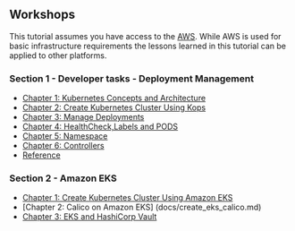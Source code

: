 
## Workshops

This tutorial assumes you have access to the [AWS](https://aws.amazon.com/). While AWS is used for basic infrastructure requirements the lessons learned in this tutorial can be applied to other platforms.


### Section 1 - Developer tasks - Deployment Management

* [Chapter 1: Kubernetes Concepts and Architecture](docs/Kubernetes_Concepts_and_Architecture.md)
* [Chapter 2: Create Kubernetes Cluster Using Kops](docs/Create_Kubernetes_Cluster.md)
* [Chapter 3: Manage Deployments](docs/Manage_Deployments.md)
* [Chapter 4: HealthCheck,Labels and PODS](docs/HealthCheck_Labels_and_PODS.md)
* [Chapter 5: Namespace](docs/Namespace.md)
* [Chapter 6: Controllers](docs/Controllers.md)
* [Reference](docs/Reference.md)

### Section 2 -  Amazon EKS  

* [Chapter 1: Create Kubernetes Cluster Using Amazon EKS](docs/Create_EKS_Cluster.md)
* [Chapter 2: Calico on Amazon EKS] (docs/create_eks_calico.md)
* [Chapter 3: EKS and HashiCorp Vault](docs/EKS_Vault.md)

